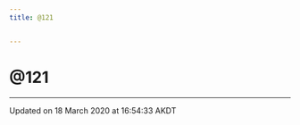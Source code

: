 ```yaml
---
title: @121


---
```


# @121























-------------------------------

Updated on 18 March 2020 at 16:54:33 AKDT